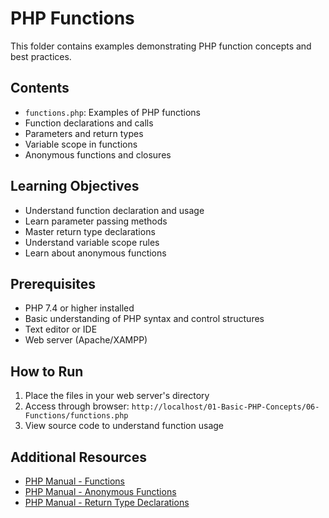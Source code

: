 # PHP Functions

This folder contains examples demonstrating PHP function concepts and best practices.

## Contents

- `functions.php`: Examples of PHP functions
- Function declarations and calls
- Parameters and return types
- Variable scope in functions
- Anonymous functions and closures

## Learning Objectives

- Understand function declaration and usage
- Learn parameter passing methods
- Master return type declarations
- Understand variable scope rules
- Learn about anonymous functions

## Prerequisites

- PHP 7.4 or higher installed
- Basic understanding of PHP syntax and control structures
- Text editor or IDE
- Web server (Apache/XAMPP)

## How to Run

1. Place the files in your web server's directory
2. Access through browser: `http://localhost/01-Basic-PHP-Concepts/06-Functions/functions.php`
3. View source code to understand function usage

## Additional Resources

- [PHP Manual - Functions](https://www.php.net/manual/en/language.functions.php)
- [PHP Manual - Anonymous Functions](https://www.php.net/manual/en/functions.anonymous.php)
- [PHP Manual - Return Type Declarations](https://www.php.net/manual/en/functions.returning-values.php#functions.returning-values.type-declaration)